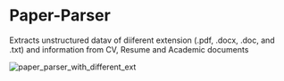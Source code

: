 # Paper-Parser
Extracts unstructured datav of diiferent extension (.pdf, .docx, .doc, and .txt) and information from CV, Resume and Academic documents

![paper_parser_with_different_ext](https://user-images.githubusercontent.com/40186859/223016956-7c28a86c-0edf-48a7-ab6b-a5ae87b84201.png)
